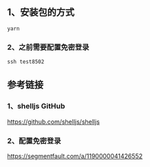 <!--
 * @Author: ArdenZhao
 * @Date: 2022-02-23 17:08:27
 * @LastEditors: Do not edit
 * @LastEditTime: 2022-02-23 17:44:41
 * @FilePath: /auto_deploy/Readme.md
-->
## 1、安装包的方式

`yarn`

### 2、之前需要配置免密登录

```js
ssh test8502
```


## 参考链接
### 1、shelljs GitHub
https://github.com/shelljs/shelljs

### 2、配置免密登录
https://segmentfault.com/a/1190000041426552

